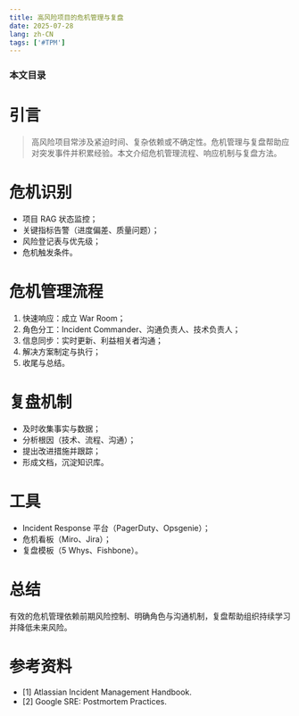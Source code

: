 ```yaml
---
title: 高风险项目的危机管理与复盘
date: 2025-07-28
lang: zh-CN
tags: ['#TPM']
---
```


### 本文目录
<!-- toc -->

# 引言
> 高风险项目常涉及紧迫时间、复杂依赖或不确定性。危机管理与复盘帮助应对突发事件并积累经验。本文介绍危机管理流程、响应机制与复盘方法。

# 危机识别
- 项目 RAG 状态监控；
- 关键指标告警（进度偏差、质量问题）；
- 风险登记表与优先级；
- 危机触发条件。

# 危机管理流程
1. 快速响应：成立 War Room；
2. 角色分工：Incident Commander、沟通负责人、技术负责人；
3. 信息同步：实时更新、利益相关者沟通；
4. 解决方案制定与执行；
5. 收尾与总结。

# 复盘机制
- 及时收集事实与数据；
- 分析根因（技术、流程、沟通）；
- 提出改进措施并跟踪；
- 形成文档，沉淀知识库。

# 工具
- Incident Response 平台（PagerDuty、Opsgenie）；
- 危机看板（Miro、Jira）；
- 复盘模板（5 Whys、Fishbone）。

# 总结
有效的危机管理依赖前期风险控制、明确角色与沟通机制，复盘帮助组织持续学习并降低未来风险。

# 参考资料
- [1] Atlassian Incident Management Handbook.
- [2] Google SRE: Postmortem Practices.
